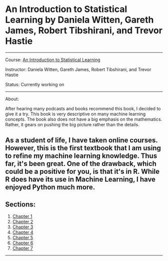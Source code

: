 # An Introduction to Statistical Learning by Daniela Witten, Gareth James, Robert Tibshirani, and Trevor Hastie
---
Course: [An Introduction to Statistical Learning](http://www-bcf.usc.edu/~gareth/ISL/)

Instructor: Daniela Witten, Gareth James, Robert Tibshirani, and Trevor Hastie

Status: Currently working on

---
About:

After hearing many podcasts and books recommend this book, I decided to give it a try. This book is very descriptive on many machine learning concepts. The book also does not have a big emphasis on the mathematics. Rather, it gears on pushing the big picture rather than the details.

As a student of life, I have taken online courses. However, this is the first textbook that I am using to refine my machine learning knowledge. Thus far, it's been great. One of the drawback, which could be a positive for you, is that it's in R. While R does have its use in Machine Learning, I have enjoyed Python much more.
---
## Sections:
1. [Chapter 1](https://github.com/alexguanga/intro-to-statistical-learning/blob/master/Chapter1-Introduction.ipynb)
2. [Chapter 2](https://github.com/alexguanga/intro-to-statistical-learning/blob/master/Chapter2-StatisticalLearning.ipynb)
3. [Chapter 3](https://github.com/alexguanga/intro-to-statistical-learning/blob/master/Chapter3-LinearRegression.ipynb)
4. [Chapter 4](https://github.com/alexguanga/intro-to-statistical-learning/blob/master/Chapter4-Classification.ipynb)
5. [Chapter 5](https://github.com/alexguanga/intro-to-statistical-learning/blob/master/Chapter5-Resampling.ipynb)
6. [Chapter 6](https://github.com/alexguanga/intro-to-statistical-learning/blob/master/Chapter6-LinearModelSelection_Regularization.ipynb)
7. [Chapter 7](https://github.com/alexguanga/intro-to-statistical-learning/blob/master/Chapter7-MovingBeyondLinearity.ipynb)
---
